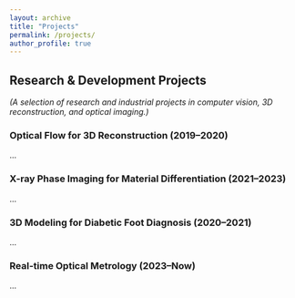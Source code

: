 ```yaml
---
layout: archive
title: "Projects"
permalink: /projects/
author_profile: true
---
```


## Research & Development Projects
*(A selection of research and industrial projects in computer vision, 3D reconstruction, and optical imaging.)*

### Optical Flow for 3D Reconstruction (2019–2020)
...

### X-ray Phase Imaging for Material Differentiation (2021–2023)
...

### 3D Modeling for Diabetic Foot Diagnosis (2020–2021)
...

### Real-time Optical Metrology (2023–Now)
...
